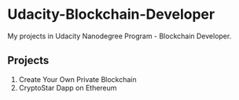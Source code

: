 # Udacity-Blockchain-Developer

My projects in Udacity Nanodegree Program - Blockchain Developer.

## Projects

1. Create Your Own Private Blockchain
2. CryptoStar Dapp on Ethereum
